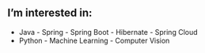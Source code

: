 <!-- - 👋 Hi, I’m @poik12 -->
<!-- - 👀 I’m interested in: -->
I’m interested in:
----------------------------------
   - Java - Spring - Spring Boot - Hibernate - Spring Cloud
   - Python - Machine Learning - Computer Vision
<!-- - 🌱 I’m currently learning ...
- 💞️ I’m looking to collaborate on ...
- 📫 How to reach me ... -->

<!---
poik12/poik12 is a ✨ special ✨ repository because its `README.md` (this file) appears on your GitHub profile.
You can click the Preview link to take a look at your changes.
--->
